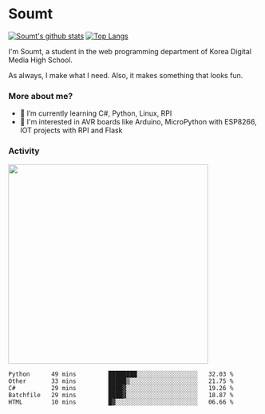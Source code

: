# Soumt
[![Soumt's github stats](https://github-readme-stats.vercel.app/api?username=soumt-r)](https://github.com/anuraghazra/github-readme-stats)
[![Top Langs](https://github-readme-stats.vercel.app/api/top-langs/?username=soumt-r&layout=compact)](https://github.com/anuraghazra/github-readme-stats)

I'm Soumt, a student in the web programming department of Korea Digital Media High School.

As always, I make what I need. Also, it makes something that looks fun.

### More about me?
- 🌱 I’m currently learning C#, Python, Linux, RPI
- :pushpin: I'm interested in AVR boards like Arduino, MicroPython with ESP8266, IOT projects with RPI and Flask


### Activity
<img height="400" img src="https://wakatime.com/share/@soumt_r/0e4d0df5-374b-4c75-8ddb-57d54d739f69.svg"></img>

<!--START_SECTION:waka-->
```text
Python      49 mins         ████████░░░░░░░░░░░░░░░░░   32.03 % 
Other       33 mins         █████▒░░░░░░░░░░░░░░░░░░░   21.75 % 
C#          29 mins         ████▓░░░░░░░░░░░░░░░░░░░░   19.26 % 
Batchfile   29 mins         ████▓░░░░░░░░░░░░░░░░░░░░   18.87 % 
HTML        10 mins         █▓░░░░░░░░░░░░░░░░░░░░░░░   06.66 % 
```
<!--END_SECTION:waka-->

